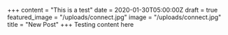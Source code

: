 +++
content = "This is a test"
date = 2020-01-30T05:00:00Z
draft = true
featured_image = "/uploads/connect.jpg"
image = "/uploads/connect.jpg"
title = "New Post"
+++
Testing content here 
